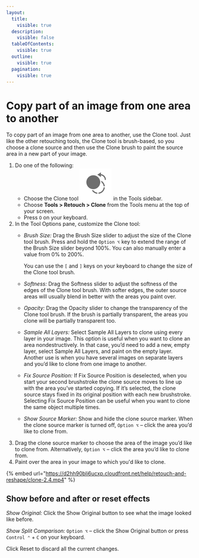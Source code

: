 ```yaml
---
layout:
  title:
    visible: true
  description:
    visible: false
  tableOfContents:
    visible: true
  outline:
    visible: true
  pagination:
    visible: true
---
```


# Copy part of an image from one area to another

To copy part of an image from one area to another, use the Clone tool. Just like the other retouching tools, the Clone tool is brush-based, so you choose a clone source and then use the Clone brush to paint the source area in a new part of your image. 

1. Do one of the following:
   * Choose the Clone tool <img src="../.gitbook/assets/Clone.png" alt="" data-size="line"> in the Tools sidebar.
   * Choose **Tools > Retouch > Clone** from the Tools menu at the top of your screen.
   * Press `O` on your keyboard.
2. In the Tool Options pane, customize the Clone tool:
   *   _Brush Size:_ Drag the Brush Size slider to adjust the size of the Clone tool brush. Press and hold the `Option ⌥` key to extend the range of the Brush Size slider beyond 100%. You can also manually enter a value from 0% to 200%. 

       &#x20;You can use the `[` and `]` keys on your keyboard to change the size of the Clone tool brush. 
   * _Softness:_ Drag the Softness slider to adjust the softness of the edges of the Clone tool brush. With softer edges, the outer source areas will usually blend in better with the areas you paint over. 
   * _Opacity:_ Drag the Opacity slider to change the transparency of the Clone tool brush. If the brush is partially transparent, the areas you clone will be partially transparent too.
   * _Sample All Layers:_ Select Sample All Layers to clone using every layer in your image. This option is useful when you want to clone an area nondestructively. In that case, you’d need to add a new, empty layer, select Sample All Layers, and paint on the empty layer. Another use is when you have several images on separate layers and you’d like to clone from one image to another.
   * _Fix Source Position:_ If Fix Source Position is deselected, when you start your second brushstroke the clone source moves to line up with the area you’ve started copying. If it’s selected, the clone source stays fixed in its original position with each new brushstroke. Selecting Fix Source Position can be useful when you want to clone the same object multiple times.
   * _Show Source Marker:_ Show and hide the clone source marker. When the clone source marker is turned off, `Option ⌥` – click the area you’d like to clone from.
3. Drag the clone source marker to choose the area of the image you’d like to clone from. Alternatively, `Option ⌥` – click the area you’d like to clone from.
4. Paint over the area in your image to which you'd like to clone.

{% embed url="https://d2hh90bli6ucxp.cloudfront.net/help/retouch-and-reshape/clone-2.4.mp4" %}

## Show before and after or reset effects

_Show Original:_ Click the Show Original button to see what the image looked like before.

_Show Split Comparison:_ `Option ⌥` – click the Show Original button or press `Control ⌃` + `C` on your keyboard.

Click Reset to discard all the current changes.
